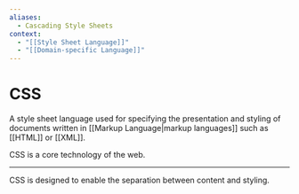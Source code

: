 ```yaml
---
aliases:
  - Cascading Style Sheets
context:
  - "[[Style Sheet Language]]"
  - "[[Domain-specific Language]]"
---
```


# CSS

A style sheet language used for specifying the presentation and styling of documents written in [[Markup Language|markup languages]] such as [[HTML]] or [[XML]].

CSS is a core technology of the web.

---

CSS is designed to enable the separation between content and styling.
